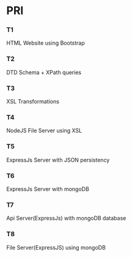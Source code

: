 # PRI

### T1 
HTML Website using Bootstrap

### T2
DTD Schema + XPath queries

### T3
XSL Transformations

### T4
NodeJS File Server using XSL

### T5
ExpressJs Server with JSON persistency


### T6
ExpressJs Server with mongoDB 

### T7
Api Server(ExpressJs) with mongoDB database

### T8
File Server(ExpressJS) using mongoDB